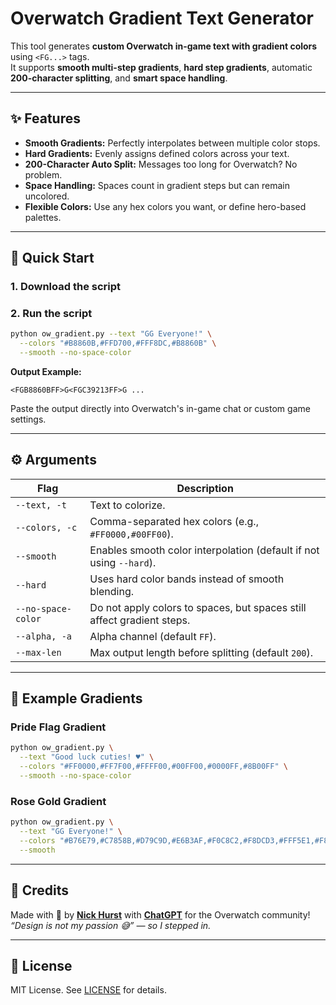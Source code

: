 # Overwatch Gradient Text Generator

This tool generates **custom Overwatch in-game text with gradient colors** using `<FG...>` tags.  
It supports **smooth multi-step gradients**, **hard step gradients**, automatic **200-character splitting**, and **smart space handling**.

---

## ✨ Features
- **Smooth Gradients:** Perfectly interpolates between multiple color stops.  
- **Hard Gradients:** Evenly assigns defined colors across your text.  
- **200-Character Auto Split:** Messages too long for Overwatch? No problem.  
- **Space Handling:** Spaces count in gradient steps but can remain uncolored.  
- **Flexible Colors:** Use any hex colors you want, or define hero-based palettes.  

---

## 🚀 Quick Start

### 1. Download the script

### 2. Run the script
```bash
python ow_gradient.py --text "GG Everyone!" \
  --colors "#B8860B,#FFD700,#FFF8DC,#B8860B" \
  --smooth --no-space-color
```

**Output Example:**
```
<FGB8860BFF>G<FGC39213FF>G ...
```

Paste the output directly into Overwatch's in-game chat or custom game settings.

---

## ⚙️ Arguments

| Flag | Description |
|------|-------------|
| `--text, -t` | Text to colorize. |
| `--colors, -c` | Comma-separated hex colors (e.g., `#FF0000,#00FF00`). |
| `--smooth` | Enables smooth color interpolation (default if not using `--hard`). |
| `--hard` | Uses hard color bands instead of smooth blending. |
| `--no-space-color` | Do not apply colors to spaces, but spaces still affect gradient steps. |
| `--alpha, -a` | Alpha channel (default `FF`). |
| `--max-len` | Max output length before splitting (default `200`). |

---

## 🌈 Example Gradients

### **Pride Flag Gradient**
```bash
python ow_gradient.py \
  --text "Good luck cuties! ♥" \
  --colors "#FF0000,#FF7F00,#FFFF00,#00FF00,#0000FF,#8B00FF" \
  --smooth --no-space-color
```

### **Rose Gold Gradient**
```bash
python ow_gradient.py \
  --text "GG Everyone!" \
  --colors "#B76E79,#C7858B,#D79C9D,#E6B3AF,#F0C8C2,#F8DCD3,#FFF5E1,#F8DCD3,#F0C8C2,#E6B3AF,#D79C9D,#C7858B" \
  --smooth
```

---

## 🤝 Credits
Made with 💖 by **[Nick Hurst](https://github.com/NHurst99)** with **[ChatGPT](https://openai.com)** for the Overwatch community!  
_“Design is not my passion 😅” — so I stepped in._  

---

## 📝 License
MIT License. See [LICENSE](LICENSE) for details.
